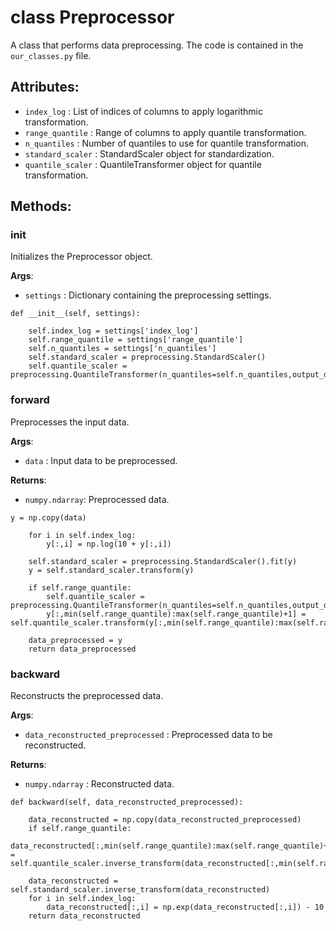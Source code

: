 # class **Preprocessor**
A class that performs data preprocessing. 
The code is contained in the `our_classes.py` file.

## Attributes:

* `index_log` : List of indices of columns to apply logarithmic transformation.
* `range_quantile` : Range of columns to apply quantile transformation.
* `n_quantiles` : Number of quantiles to use for quantile transformation.
* `standard_scaler` : StandardScaler object for standardization.
* `quantile_scaler` : QuantileTransformer object for quantile transformation.


## Methods:

### **__init__**
Initializes the Preprocessor object.

**Args**:
* `settings` : Dictionary containing the preprocessing settings.

```
def __init__(self, settings):
    
    self.index_log = settings['index_log']
    self.range_quantile = settings['range_quantile']
    self.n_quantiles = settings['n_quantiles']
    self.standard_scaler = preprocessing.StandardScaler()
    self.quantile_scaler = preprocessing.QuantileTransformer(n_quantiles=self.n_quantiles,output_distribution='normal')
```

### **forward**
Preprocesses the input data.

**Args**:
* `data` : Input data to be preprocessed.

**Returns**:
* `numpy.ndarray`: Preprocessed data.

```
y = np.copy(data)

    for i in self.index_log:
        y[:,i] = np.log(10 + y[:,i])
        
    self.standard_scaler = preprocessing.StandardScaler().fit(y)
    y = self.standard_scaler.transform(y)

    if self.range_quantile:
        self.quantile_scaler = preprocessing.QuantileTransformer(n_quantiles=self.n_quantiles,output_distribution='normal').fit(y[:,min(self.range_quantile):max(self.range_quantile)+1])
        y[:,min(self.range_quantile):max(self.range_quantile)+1] = self.quantile_scaler.transform(y[:,min(self.range_quantile):max(self.range_quantile)+1])    

    data_preprocessed = y
    return data_preprocessed
```

### **backward**
Reconstructs the preprocessed data.

**Args**:
* `data_reconstructed_preprocessed` : Preprocessed data to be reconstructed.

**Returns**:
* `numpy.ndarray` : Reconstructed data.

```
def backward(self, data_reconstructed_preprocessed):

    data_reconstructed = np.copy(data_reconstructed_preprocessed)
    if self.range_quantile:
        data_reconstructed[:,min(self.range_quantile):max(self.range_quantile)+1] = self.quantile_scaler.inverse_transform(data_reconstructed[:,min(self.range_quantile):max(self.range_quantile)+1])

    data_reconstructed = self.standard_scaler.inverse_transform(data_reconstructed)
    for i in self.index_log:
        data_reconstructed[:,i] = np.exp(data_reconstructed[:,i]) - 10
    return data_reconstructed
```